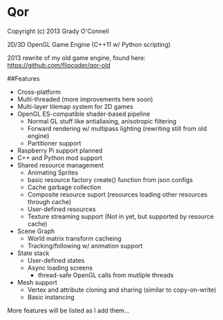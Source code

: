 Qor
===

Copyright (c) 2013 Grady O'Connell

2D/3D OpenGL Game Engine (C++11 w/ Python scripting)

2013 rewrite of my old game engine, found here:
https://github.com/flipcoder/qor-old

##Features

- Cross-platform
- Multi-threaded (more improvements here soon)
- Multi-layer tilemap system for 2D games
- OpenGL ES-compatible shader-based pipeline
    - Normal GL stuff like antialiasing, anisotropic filtering
    - Forward rendering w/ multipass lighting (rewriting still from old engine)
    - Partitioner support
- Raspberry Pi support planned
- C++ and Python mod support
- Shared resource management
    - Animating Sprites
    - basic resource factory create() function from json configs
    - Cache garbage collection
    - Composite resource suport (resources loading other resources through cache)
    - User-defined resources
    - Texture streaming support (Not in yet, but supported by resource cache)
- Scene Graph
    - World matrix transform cacheing
    - Tracking/following w/ animation support
- State stack
    - User-defined states
    - Async loading screens
        - thread-safe OpenGL calls from mutliple threads
- Mesh support
    - Vertex and attribute cloning and sharing (similar to copy-on-write)
    - Basic instancing

More features will be listed as I add them...

